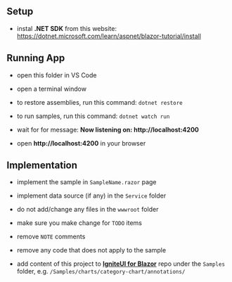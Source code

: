 ## Setup

- instal **.NET SDK** from this website:
https://dotnet.microsoft.com/learn/aspnet/blazor-tutorial/install

## Running App

- open this folder in VS Code

- open a terminal window

- to restore assemblies, run this command:
```dotnet restore```

- to run samples, run this command:
```dotnet watch run```

- wait for for message:
**Now listening on: http://localhost:4200**

- open **http://localhost:4200** in your browser

## Implementation

- implement the sample in `SampleName.razor` page

- implement data source (if any) in the `Service` folder

- do not add/change any files in the `wwwroot` folder

- make sure you make change for `TODO` items

- remove `NOTE` comments

- remove any code that does not apply to the sample

- add content of this project to [**IgniteUI for Blazor**](https://github.com/IgniteUI/igniteui-blazor-examples) repo under the `Samples` folder, e.g.
`/Samples/charts/category-chart/annotations/`
